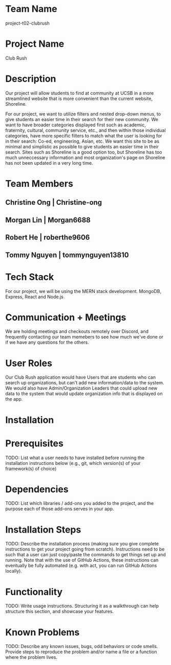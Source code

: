 # Team Name
project-t02-clubrush
# Project Name
Club Rush
# Description
Our project will allow students to find at community at UCSB in a more streamlined website that is more convenient than the current website, Shoreline.

For our project, we want to utilize filters and nested drop-down menus, to give students an easier time in their search for their new community. We want to have broader categories displayed first such as academic, fraternity, cultural, community service, etc., and then within those individual categories, have more specific filters to match what the user is looking for in their search: Co-ed, engineering, Asian, etc. We want this site to be as minimal and simplistic as possible to give students an easier time in their search. Sites such as Shoreline is a good option too, but Shoreline has too much unneccessary information and most organization's  page on Shoreline has not been updated in a very long time.

# Team Members
 Christine Ong |  Christine-ong
---------------------------------
   Morgan Lin  |   Morgan6688
---------------------------------
   Robert He   |  roberthe9606
---------------------------------
  Tommy Nguyen | tommynguyen13810
---------------------------------

# Tech Stack
For our project, we will be using the MERN stack development. MongoDB, Express, React and Node.js

# Communication + Meetings
We are holding meetings and checkouts remotely over Discord, and frequently contacting our team memebers to see how much we've done or if we have any questions for the others.
# User Roles
Our Club Rush application would have Users that are students who can search up organizations, but can't add new information/data to the system. We would also have Admin/Organization Leaders that could upload new data to the system that would update organization info that is displayed on the app.

# Installation
# Prerequisites
TODO: List what a user needs to have installed before running the installation instructions below (e.g., git, which version(s) of your framework(s) of choice)

# Dependencies
TODO: List which libraries / add-ons you added to the project, and the purpose each of those add-ons serves in your app.

# Installation Steps
TODO: Describe the installation process (making sure you give complete instructions to get your project going from scratch). Instructions need to be such that a user can just copy/paste the commands to get things set up and running. Note that with the use of GitHub Actions, these instructions can eventually be fully automated (e.g. with act, you can run GitHub Actions locally).

# Functionality
TODO: Write usage instructions. Structuring it as a walkthrough can help structure this section, and showcase your features.

# Known Problems
TODO: Describe any known issues, bugs, odd behaviors or code smells. Provide steps to reproduce the problem and/or name a file or a function where the problem lives.
